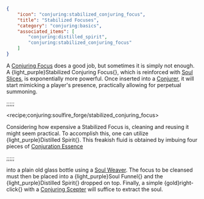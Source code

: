 ```json
{
    "icon": "conjuring:stabilized_conjuring_focus",
    "title": "Stabilized Focuses",
    "category": "conjuring:basics",
    "associated_items": [
        "conjuring:distilled_spirit",
        "conjuring:stabilized_conjuring_focus"
    ]
}
```

A [Conjuring Focus](^conjuring:basics/conjuring_focus) does a good job, but sometimes it is simply not enough. 
A {light_purple}Stabilized Conjuring Focus{}, which is reinforced with 
[Soul Slices](^conjuring:basics/soul_composite_materials), is exponentially more powerful. Once inserted into a 
[Conjurer](^conjuring:basics/conjurer), it will start mimicking a player's presence, practically allowing for 
perpetual summoning.

;;;;;

<recipe;conjuring:soulfire_forge/stabilized_conjuring_focus>

Considering how expensive a Stabilized Focus is, cleaning and reusing it might seem practical. To accomplish this, 
one can utilize {light_purple}Distilled Spirit{}. This freakish fluid is obtained by imbuing four pieces of
[Conjuration Essence](^conjuring:basics/conjuration_essence)

;;;;;

into a plain old glass bottle using a [Soul Weaver](^conjuring:rituals/ritual_of_weaving). The focus to be cleansed
must then be placed into a {light_purple}Soul Funnel{} and the {light_purple}Distilled Spirit{} dropped on top. 
Finally, a simple {gold}right-click{} with a [Conjuring Scepter](^conjuring:basics/conjuring_scepters) will 
suffice to extract the soul.